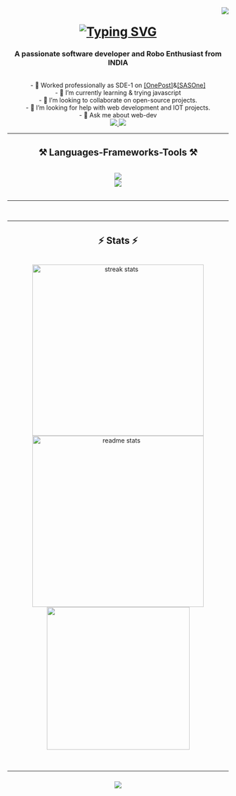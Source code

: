 <img align="right" src="https://visitor-badge.laobi.icu/badge?page_id=rahulmars007" />
<h1 align="center">
  <a href="https://git.io/typing-svg"><img src="https://readme-typing-svg.herokuapp.com?font=Fira+Code&pause=100&center=true&multiline=true&width=450&height=65&lines=Hi+There!+%F0%9F%91%8B;I'm+Rahul+Prajapati+" alt="Typing SVG" /></a>
</h1>

<h3 align="center">A passionate software developer and Robo Enthusiast from INDIA</h3>

<br/>

<div align="center">
         - 🔭 Worked professionally as SDE-1 on <a href="https://onepost.sasone.in">[OnePost]</a>&<a href="https://www.sasone.in/">[SASOne]</a> <br/>
         - 🌱 I’m currently learning & trying javascript <br/>
         - 👯 I’m looking to collaborate on open-source projects. <br/>
         - 🤔 I’m looking for help with web development and IOT projects. <br/>
         - 💬 Ask me about web-dev
</div>
<div align="center"> 
  <a href="mailto:rpoins@gmail.com">
    <img src="https://img.shields.io/badge/Gmail-333333?style=for-the-badge&logo=gmail&logoColor=red" />
  </a>
  <a href="https://www.linkedin.com/in/rahul-prajapati-b6458a1b1/" target="_blank">
    <img src="https://img.shields.io/badge/LinkedIn-0077B5?style=for-the-badge&logo=linkedin&logoColor=white" target="_blank" />
  </a>
<!--   <a href="#" target="_blank">
     <img src="https://img.shields.io/badge/Portfolio-FF5722?style=for-the-badge&logo=todoist&logoColor=white" target="_blank" /> <!-- sqlite, safari, google-chrome are other good icon options  -->
  </a>
</div>
 <hr/>
 
<h2 align="center">⚒️ Languages-Frameworks-Tools ⚒️</h2>
<br/>
<div align="center">
    <img src="https://skillicons.dev/icons?i=c,cpp,python,django,flask,mysql,arduino,vscode" /><br>
    <img src="https://skillicons.dev/icons?i=html,css,javascript,bootstrap,postman,git,github,aws" />
</div>

<br/>
<hr/>

<div align="center">
<!--   <h2>🐍 My Contributions 🐍</h2> -->
  <br>
<!--   <img src="https://github.com/prashant-ksingh/prashant-ksingh/blob/output/github-contribution-grid-snake.gif"/> -->
</div>
<!-- ![snake gif](https://github.com/prashant-ksingh/prashant-ksingh/blob/output/github-contribution-grid-snake.gif) -->

<hr/>

<h2 align="center">⚡ Stats ⚡</h2>
<br>
<div align=center>
  <img width=390 src="https://streak-stats.demolab.com/?user=rahulmars007&count_private=true&theme=react&border_radius=10" alt="streak stats"/>
  <img width=390 src="https://github-readme-stats.vercel.app/api?username=rahulmars007&count_private=true&show_icons=true&theme=react&rank_icon=github&border_radius=10" alt="readme stats" />
  <br/>
       <img width=325 align="center" src="https://github-readme-stats-salesp07.vercel.app/api/top-langs/?username=rahulmars007&hide=HTML,CSS&langs_count=8&layout=compact&theme=react&border_radius=10&size_weight=0.5&count_weight=0.5&%20exclude_repo=github-readme-stats%22%20alt=%22top%20langs" />
</div>
<br/><br/>
<hr/>

<h3 align="center">
    <img src="https://readme-typing-svg.herokuapp.com/?font=Righteous&size=25&center=true&vCenter=true&width=500&height=70&duration=4000&lines=Thanks+for+visiting!+✌️;+Shoot+me+a+message+on+Linkedin!;I'm+always+down+to+collab+:)">
</h3>

<br/>

<!--
**rahulmars007/rahulmars007** is a ✨ _special_ ✨ repository because its `README.md` (this file) appears on your GitHub profile.

Here are some ideas to get you started:

- 🔭 I’m currently working on ...
- 🌱 I’m currently learning ...
- 👯 I’m looking to collaborate on ...
- 🤔 I’m looking for help with ...
- 💬 Ask me about ...
- 📫 How to reach me: ...
- 😄 Pronouns: ...
- ⚡ Fun fact: ...
-->
